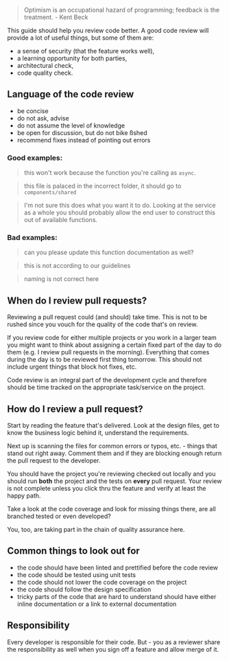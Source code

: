 > Optimism is an occupational hazard of programming; feedback is the treatment. - Kent Beck

This guide should help you review code better. A good code review will provide a lot of useful things, but some of them are:

-   a sense of security (that the feature works well),
-   a learning opportunity for both parties,
-   architectural check,
-   code quality check.

## Language of the code review

-   be concise
-   do not ask, advise
-   do not assume the level of knowledge
-   be open for discussion, but do not bike ßshed
-   recommend fixes instead of pointing out errors

### Good examples:

> this won't work because the function you're calling as `async`.

> this file is palaced in the incorrect folder, it should go to `components/shared`

> I'm not sure this does what you want it to do. Looking at the service as a whole you should probably allow the end user to construct this out of available functions.

### Bad examples:

> can you please update this function documentation as well?

> this is not according to our guidelines

> naming is not correct here

## When do I review pull requests?

Reviewing a pull request could (and should) take time. This is not to be rushed since you vouch for the quality of the code that's on review.

If you review code for either multiple projects or you work in a larger team you might want to think about assigning a certain fixed part of the day to do them (e.g. I review pull requests in the morning). Everything that comes during the day is to be reviewed first thing tomorrow. This should not include urgent things that block hot fixes, etc.

Code review is an integral part of the development cycle and therefore should be time tracked on the appropriate task/service on the project.

## How do I review a pull request?

Start by reading the feature that's delivered. Look at the design files, get to know the business logic behind it, understand the requirements.

Next up is scanning the files for common errors or typos, etc. - things that stand out right away. Comment them and if they are blocking enough return the pull request to the developer.

You should have the project you're reviewing checked out locally and you should run **both** the project and the tests on **every** pull request. Your review is not complete unless you click thru the feature and verify at least the happy path.

Take a look at the code coverage and look for missing things there, are all branched tested or even developed?

You, too, are taking part in the chain of quality assurance here.

## Common things to look out for

-   the code should have been linted and prettified before the code review
-   the code should be tested using unit tests
-   the code should not lower the code coverage on the project
-   the code should follow the design specification
-   tricky parts of the code that are hard to understand should have either inline documentation or a link to external documentation

## Responsibility

Every developer is responsible for their code. But - you as a reviewer share the responsibility as well when you sign off a feature and allow merge of it.
